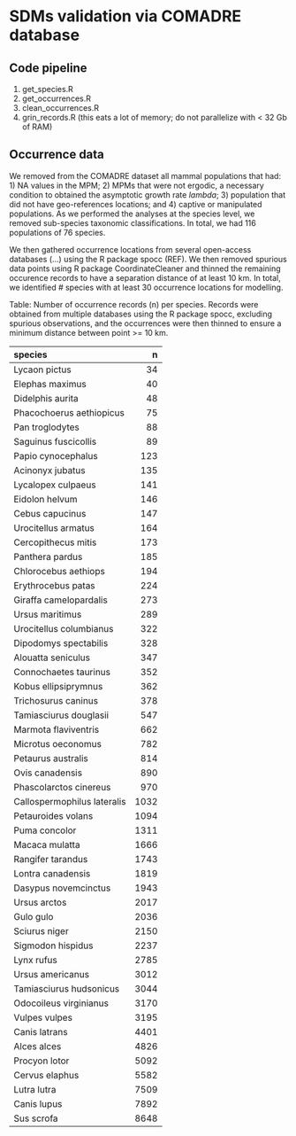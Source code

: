# SDMs validation via COMADRE database

## Code pipeline
  1. get_species.R
  2. get_occurrences.R
  3. clean_occurrences.R
  4. grin_records.R (this eats a lot of memory; do not parallelize with < 32 Gb of RAM)

## Occurrence data
We removed from the COMADRE dataset all mammal populations that had: 1) NA values in the MPM; 2) MPMs that were not ergodic, a necessary condition to obtained the asymptotic growth rate $lambda$; 3) population that did not have geo-references locations; and 4) captive or manipulated populations. As we performed the analyses at the species level, we removed sub-species taxonomic classifications. In total, we had 116 populations of 76 species.

We then gathered occurrence locations from several open-access databases (...) using the R package spocc (REF). We then removed spurious data points using R package CoordinateCleaner and thinned the remaining occurence records to have a separation distance of at least 10 km. In total, we identified # species with at least 30 occurrence locations for modelling.

Table: Number of occurrence records (n) per species. Records were obtained from multiple databases using the R package spocc, excluding spurious observations, and the occurrences were then thinned to ensure a minimum distance between point >= 10 km.

|species                     |    n|
|:---------------------------|----:|
|Lycaon pictus               |   34|
|Elephas maximus             |   40|
|Didelphis aurita            |   48|
|Phacochoerus aethiopicus    |   75|
|Pan troglodytes             |   88|
|Saguinus fuscicollis        |   89|
|Papio cynocephalus          |  123|
|Acinonyx jubatus            |  135|
|Lycalopex culpaeus          |  141|
|Eidolon helvum              |  146|
|Cebus capucinus             |  147|
|Urocitellus armatus         |  164|
|Cercopithecus mitis         |  173|
|Panthera pardus             |  185|
|Chlorocebus aethiops        |  194|
|Erythrocebus patas          |  224|
|Giraffa camelopardalis      |  273|
|Ursus maritimus             |  289|
|Urocitellus columbianus     |  322|
|Dipodomys spectabilis       |  328|
|Alouatta seniculus          |  347|
|Connochaetes taurinus       |  352|
|Kobus ellipsiprymnus        |  362|
|Trichosurus caninus         |  378|
|Tamiasciurus douglasii      |  547|
|Marmota flaviventris        |  662|
|Microtus oeconomus          |  782|
|Petaurus australis          |  814|
|Ovis canadensis             |  890|
|Phascolarctos cinereus      |  970|
|Callospermophilus lateralis | 1032|
|Petauroides volans          | 1094|
|Puma concolor               | 1311|
|Macaca mulatta              | 1666|
|Rangifer tarandus           | 1743|
|Lontra canadensis           | 1819|
|Dasypus novemcinctus        | 1943|
|Ursus arctos                | 2017|
|Gulo gulo                   | 2036|
|Sciurus niger               | 2150|
|Sigmodon hispidus           | 2237|
|Lynx rufus                  | 2785|
|Ursus americanus            | 3012|
|Tamiasciurus hudsonicus     | 3044|
|Odocoileus virginianus      | 3170|
|Vulpes vulpes               | 3195|
|Canis latrans               | 4401|
|Alces alces                 | 4826|
|Procyon lotor               | 5092|
|Cervus elaphus              | 5582|
|Lutra lutra                 | 7509|
|Canis lupus                 | 7892|
|Sus scrofa                  | 8648|
